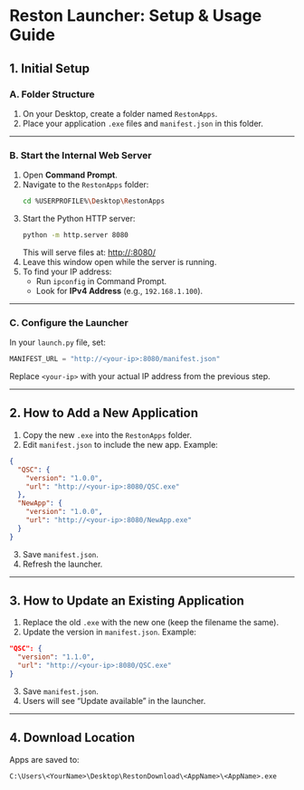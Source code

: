 # Reston Launcher: Setup & Usage Guide

## 1. Initial Setup

### A. Folder Structure

1. On your Desktop, create a folder named `RestonApps`.
2. Place your application `.exe` files and `manifest.json` in this folder.

---

### B. Start the Internal Web Server

1. Open **Command Prompt**.
2. Navigate to the `RestonApps` folder:
   ```sh
   cd %USERPROFILE%\Desktop\RestonApps
   ```
3. Start the Python HTTP server:
   ```sh
   python -m http.server 8080
   ```
   This will serve files at: [http://<your-ip>:8080/](http://<your-ip>:8080/)
4. Leave this window open while the server is running.
5. To find your IP address:
   - Run `ipconfig` in Command Prompt.
   - Look for **IPv4 Address** (e.g., `192.168.1.100`).

---

### C. Configure the Launcher

In your `launch.py` file, set:

```python
MANIFEST_URL = "http://<your-ip>:8080/manifest.json"
```
Replace `<your-ip>` with your actual IP address from the previous step.

---

## 2. How to Add a New Application

1. Copy the new `.exe` into the `RestonApps` folder.
2. Edit `manifest.json` to include the new app. Example:

```json
{
  "QSC": {
    "version": "1.0.0",
    "url": "http://<your-ip>:8080/QSC.exe"
  },
  "NewApp": {
    "version": "1.0.0",
    "url": "http://<your-ip>:8080/NewApp.exe"
  }
}
```

3. Save `manifest.json`.
4. Refresh the launcher.

---

## 3. How to Update an Existing Application

1. Replace the old `.exe` with the new one (keep the filename the same).
2. Update the version in `manifest.json`. Example:

```json
"QSC": {
  "version": "1.1.0",
  "url": "http://<your-ip>:8080/QSC.exe"
}
```

3. Save `manifest.json`.
4. Users will see “Update available” in the launcher.

---

## 4. Download Location

Apps are saved to:
```
C:\Users\<YourName>\Desktop\RestonDownload\<AppName>\<AppName>.exe
```
